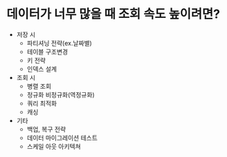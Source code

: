 # 데이터가 너무 많을 때 조회 속도 높이려면?
- 저장 시
  - 파티셔닝 전략(ex.날짜별)
  - 테이블 구조변경
  - 키 전략
  - 인덱스 설계
- 조회 시
  - 병렬 조회
  - 정규화 비정규화(역정규화)
  - 쿼리 최적화
  - 캐싱
- 기타
  - 백업, 복구 전략
  - 데이터 마이그레이션 테스트
  - 스케일 아웃 아키텍쳐
